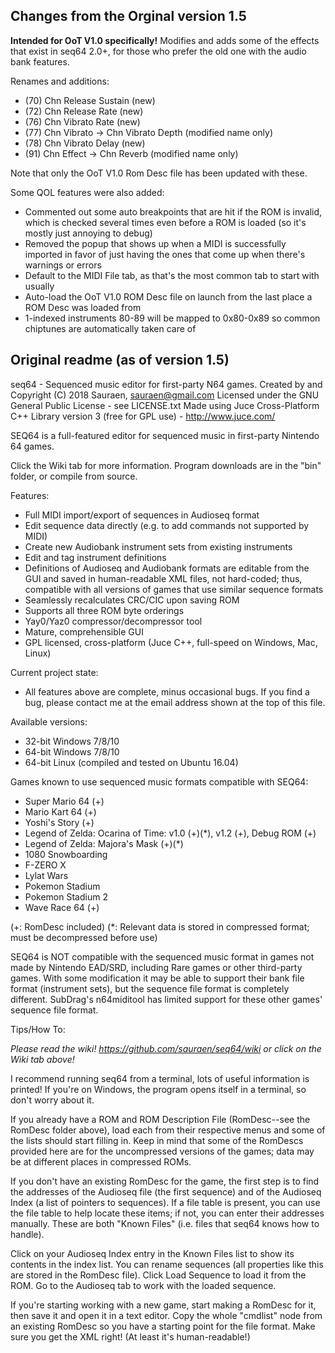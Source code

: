 ## Changes from the Orginal version 1.5
**Intended for OoT V1.0 specifically!** Modifies and adds some of the effects that exist in seq64 2.0+, for those who prefer the old one with the audio bank features.

Renames and additions:
- (70) Chn Release Sustain (new)
- (72) Chn Release Rate (new)
- (76) Chn Vibrato Rate (new)
- (77) Chn Vibrato -> Chn Vibrato Depth (modified name only)
- (78) Chn Vibrato Delay (new)
- (91) Chn Effect -> Chn Reverb (modified name only)

Note that only the OoT V1.0 Rom Desc file has been updated with these.

Some QOL features were also added:
- Commented out some auto breakpoints that are hit if the ROM is invalid, which is checked several times even before a ROM is loaded (so it's mostly just annoying to debug)
- Removed the popup that shows up when a MIDI is successfully imported in favor of just having the ones that come up when there's warnings or errors
- Default to the MIDI File tab, as that's the most common tab to start with usually
- Auto-load the OoT V1.0 ROM Desc file on launch from the last place a ROM Desc was loaded from
- 1-indexed instruments 80-89 will be mapped to 0x80-0x89 so common chiptunes are automatically taken care of

## Original readme (as of version 1.5)
seq64 - Sequenced music editor for first-party N64 games.
Created by and Copyright (C) 2018 Sauraen, sauraen@gmail.com
Licensed under the GNU General Public License - see LICENSE.txt
Made using Juce Cross-Platform C++ Library version 3 (free for GPL use) - http://www.juce.com/

SEQ64 is a full-featured editor for sequenced music in first-party Nintendo 64 games.

Click the Wiki tab for more information. Program downloads are in the "bin" folder, or compile from source.

Features:

- Full MIDI import/export of sequences in Audioseq format
- Edit sequence data directly (e.g. to add commands not supported by MIDI)
- Create new Audiobank instrument sets from existing instruments
- Edit and tag instrument definitions
- Definitions of Audioseq and Audiobank formats are editable from the GUI and
  saved in human-readable XML files, not hard-coded; thus, compatible with all
  versions of games that use similar sequence formats
- Seamlessly recalculates CRC/CIC upon saving ROM
- Supports all three ROM byte orderings
- Yay0/Yaz0 compressor/decompressor tool
- Mature, comprehensible GUI
- GPL licensed, cross-platform (Juce C++, full-speed on Windows, Mac, Linux) 

Current project state:

- All features above are complete, minus occasional bugs. If you find a bug, 
  please contact me at the email address shown at the top of this file.

Available versions:

- 32-bit Windows 7/8/10
- 64-bit Windows 7/8/10
- 64-bit Linux (compiled and tested on Ubuntu 16.04) 

Games known to use sequenced music formats compatible with SEQ64:

- Super Mario 64 (+)
- Mario Kart 64 (+)
- Yoshi's Story (+)
- Legend of Zelda: Ocarina of Time: v1.0 (+)(*), v1.2 (+), Debug ROM (+)
- Legend of Zelda: Majora's Mask (+)(*)
- 1080 Snowboarding
- F-ZERO X
- Lylat Wars
- Pokemon Stadium
- Pokemon Stadium 2
- Wave Race 64 (+)

(+: RomDesc included) (*: Relevant data is stored in compressed format; must be decompressed before use) 

SEQ64 is NOT compatible with the sequenced music format in games not made by
Nintendo EAD/SRD, including Rare games or other third-party games. With some
modification it may be able to support their bank file format (instrument sets),
but the sequence file format is completely different. SubDrag's n64miditool has
limited support for these other games' sequence file format.


Tips/How To:

*Please read the wiki! https://github.com/sauraen/seq64/wiki or click on the
Wiki tab above!*

I recommend running seq64 from a terminal, lots of useful information is 
printed! If you're on Windows, the program opens itself in a terminal, so don't
worry about it.

If you already have a ROM and ROM Description File (RomDesc--see the RomDesc 
folder above), load each from their respective menus and some of the lists should
start filling in. Keep in mind that some of the RomDescs provided here are for
the uncompressed versions of the games; data may be at different places in 
compressed ROMs.

If you don't have an existing RomDesc for the game, the first step is to find 
the addresses of the Audioseq file (the first sequence) and of the Audioseq 
Index (a list of pointers to sequences). If a file table is present, you can 
use the file table to help locate these items; if not, you can enter their 
addresses manually. These are both "Known Files" (i.e. files that seq64 knows 
how to handle).

Click on your Audioseq Index entry in the Known Files list to show its contents 
in the index list. You can rename sequences (all properties like this are stored
in the RomDesc file). Click Load Sequence to load it from the ROM. Go to the 
Audioseq tab to work with the loaded sequence.

If you're starting working with a new game, start making a RomDesc for it, then
save it and open it in a text editor. Copy the whole "cmdlist" node from an
existing RomDesc so you have a starting point for the file format. Make sure you
get the XML right! (At least it's human-readable!)

